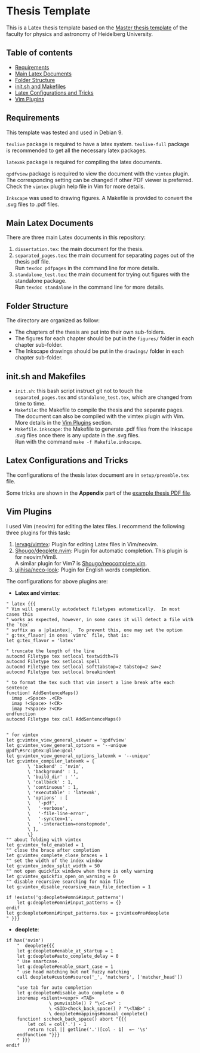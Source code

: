 # Thesis Template

This is a Latex thesis template based on the [Master thesis
template](http://www.physik.uni-heidelberg.de/studium/master/vorlagen) of the
faculty for physics and astronomy of Heidelberg University.


## Table of contents
  * [Requirements](#requirements)
  * [Main Latex Documents](#main-latex-documents)
  * [Folder Structure](#folder-structure)
  * [init.sh and Makefiles](#init-sh-and-makefiles)
  * [Latex Configurations and Tricks](#latex-configurations-and-tricks)
  * [Vim Plugins](#vim-plugins)

## Requirements

This template was tested and used in Debian 9.

`texlive` package is required to have a latex system.
`texlive-full` package is recommended to get all the necessary latex packages.

`latexmk` package is required for compiling the latex documents.

`qpdfview` package is required to view the document with the `vimtex` plugin.
The corresponding setting can be changed if other PDF viewer is preferred.
Check the `vimtex` plugin help file in Vim for more details.

`Inkscape` was used to drawing figures. A Makefile is provided to convert the
.svg files to .pdf files.

## Main Latex Documents

There are three main Latex documents in this repository:
1. `dissertation.tex`: the main document for the thesis.
2. `separated_pages.tex`: the main document for separating pages out of the
   thesis pdf file.  
   Run `texdoc pdfpages` in the command line for more details.
3. `standalone_test.tex`: the main document for trying out figures with the
   standalone package.  
   Run `texdoc standalone` in the command line for more details.

## Folder Structure 

The directory are organized as follow:
- The chapters of the thesis are put into their own sub-folders.
- The figures for each chapter should be put in the `figures/` folder in each
chapter sub-folder.
- The Inkscape drawings should be put in the `drawings/` folder in each chapter
sub-folder.

## init.sh and Makefiles

- `init.sh`: this bash script instruct git not to touch the `separated_pages.tex`
  and `standalone_test.tex`, which are changed from time to time.
- `Makefile`: the Makefile to compile the thesis and the separate pages.
  The document can also be compiled with the vimtex plugin with Vim. More details
  in the [Vim Plugins](#vim-plugins) section.
- `Makefile.inkscape`: the Makefile to generate .pdf files from the Inkscape
  .svg files once there is any update in the .svg files.  
  Run with the command `make -f Makefile.inkscape`.


## Latex Configurations and Tricks

The configurations of the thesis latex document are in `setup/preamble.tex`
file.

Some tricks are shown in the **Appendix** part of the [example thesis PDF file](dissertation.pdf).

## Vim Plugins

I used Vim (neovim) for editing the latex files. I recommend the following
three plugins for this task:
1. [lervag/vimtex](https://github.com/lervag/vimtex): Plugin for editing Latex
   files in Vim/neovim.
2. [Shougo/deoplete.nvim](https://github.com/Shougo/deoplete.nvim): Plugin for
   automatic completion. This plugin is for neovim/Vim8.  
   A similar plugin for Vim7 is
   [Shougo/neocomplete.vim](https://github.com/Shougo/neocomplete.vim).
3. [ujihisa/neco-look](https://github.com/ujihisa/neco-look): Plugin for
   English words completion.


The configurations for above plugins are:

- **Latex and vimtex**:

```vim
" latex {{{
" Vim will generally autodetect filetypes automatically.  In most cases this
" works as expected, however, in some cases it will detect a file with the `tex`
" suffix as a |plaintex|.  To prevent this, one may set the option
" g:tex_flavor| in ones `vimrc` file, that is:
let g:tex_flavor = 'latex'

" truncate the length of the line
autocmd Filetype tex setlocal textwidth=79
autocmd Filetype tex setlocal spell
autocmd Filetype tex setlocal softtabstop=2 tabstop=2 sw=2
autocmd Filetype tex setlocal breakindent

" to format the tex such that vim insert a line break afte each sentence
function! AddSentenceMaps()
  imap .<Space> .<CR>
  imap !<Space> !<CR>
  imap ?<Space> ?<CR>
endfunction
autocmd Filetype tex call AddSentenceMaps()


" for vimtex
let g:vimtex_view_general_viewer = 'qpdfview'
let g:vimtex_view_general_options = '--unique @pdf\#src:@tex:@line:@col'
let g:vimtex_view_general_options_latexmk = '--unique'
let g:vimtex_compiler_latexmk = {
        \ 'backend' : 'nvim',
        \ 'background' : 1,
        \ 'build_dir' : '',
        \ 'callback' : 1,
        \ 'continuous' : 1,
        \ 'executable' : 'latexmk',
        \ 'options' : [
        \   '-pdf',
        \   '-verbose',
        \   '-file-line-error',
        \   '-synctex=1',
        \   '-interaction=nonstopmode',
        \ ],
        \}
"" about folding with vimtex
let g:vimtex_fold_enabled = 1
"" close the brace after completion
let g:vimtex_complete_close_braces = 1
"" set the width of the index window
let g:vimtex_index_split_width = 50
"" not open quickfix windwow when there is only warning
let g:vimtex_quickfix_open_on_warning = 0
"" disable recursive searching for main file
let g:vimtex_disable_recursive_main_file_detection = 1

if !exists('g:deoplete#omni#input_patterns')
    let g:deoplete#omni#input_patterns = {}
endif
let g:deoplete#omni#input_patterns.tex = g:vimtex#re#deoplete
" }}}
```

- **deoplete**:

```vim
if has('nvim')
	"  deoplete{{{
	let g:deoplete#enable_at_startup = 1
	let g:deoplete#auto_complete_delay = 0
	" Use smartcase.
	let g:deoplete#enable_smart_case = 1
	" use head matching but not fuzzy matching
	call deoplete#custom#source('_', 'matchers', ['matcher_head'])

	"use tab for auto completion
	let g:deoplete#disable_auto_complete = 0
	inoremap <silent><expr> <TAB>
				\ pumvisible() ? "\<C-n>" :
				\ <SID>check_back_space() ? "\<TAB>" :
				\ deoplete#mappings#manual_complete()
	function! s:check_back_space() abort "{{{
		let col = col('.') - 1
		return !col || getline('.')[col - 1]  =~ '\s'
	endfunction "}}}
	" }}}
endif
```
